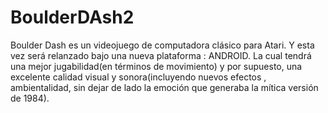# BoulderDAsh2
Boulder Dash es un videojuego de computadora clásico para Atari. Y esta vez será relanzado bajo una nueva plataforma : ANDROID. La cual tendrá una mejor jugabilidad(en términos de movimiento) y por supuesto, una excelente calidad visual y sonora(incluyendo nuevos efectos , ambientalidad, sin dejar de lado la emoción que generaba la mítica versión de 1984). 
